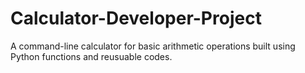 # Calculator-Developer-Project
A command-line calculator for basic arithmetic operations built using Python functions and reusuable codes.

